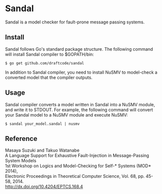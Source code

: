 Sandal
======

Sandal is a model checker for fault-prone message passing systems.

Install
-------

Sandal follows Go's standard package structure. The following command will install Sandal compiler to $GOPATH/bin:

    $ go get github.com/draftcode/sandal

In addition to Sandal compiler, you need to install NuSMV to model-check a converted model that the compiler outputs.

Usage
-----

Sandal compiler converts a model written in Sandal into a NuSMV module, and write it to STDOUT. For example, the following command will convert your Sandal model to a NuSMV module and execute NuSMV:

    $ sandal your_model.sandal | nusmv

Reference
-----

Masaya Suzuki and Takuo Watanabe  
A Language Support for Exhaustive Fault-Injection in Message-Passing System Models  
1st Workshop on Logics and Model-Checking for Self-\* Systems (MOD\* 2014),  
Electronic Proceedings in Theoretical Computer Science, Vol. 68, pp. 45-58, 2014.  
http://dx.doi.org/10.4204/EPTCS.168.4

